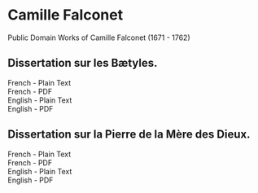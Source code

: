# Camille Falconet

Public Domain Works of Camille Falconet (1671 - 1762)

## Dissertation sur les Bætyles.

French - Plain Text  
French - PDF  
English - Plain Text  
English - PDF  

## Dissertation sur la Pierre de la Mère des Dieux.

French - Plain Text  
French - PDF  
English - Plain Text  
English - PDF  
